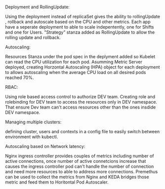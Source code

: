 # 



Deployment and RollingUpdate:

Using the deployment instead of replicaSet gives the ability to rollingUpdate , rollback and autoscale based on the CPU and other metrics. Each app have a seperate deployment to able to scale indepentently, one for Shifts and one for Users. "Strategy" stanza added as RollingUpdate to allow the rolling update and rollback.


Autoscaling:

Resources Stanza under the pod spec in the deplyment added so Kubelet can read the CPU utilization for each pod. Asumming Metric Server deployed, creating Horzontal Autoscaling (HPA) object for each deployment to allows autoscaling when the average CPU load on all desired pods reached 70%.


RBAC:

Using role based access control to authorize DEV team. Creating role and rolebinding for DEV team to access the resources only in DEV namespace. That ensure Dev team can't access resources other than the ones insdide DEV namespace.


Managing multiple clusters:

defining cluster, users and contexts in a config file to easily switch between environment with kubectl.


Autoscaling based on Network latency:

Nginx ingress controller provides couples of metrics including number of active connections, once number of active connetcions increase that causes the ingress controller pod can't handle the number of connection and need more resources to able to address more connections. Premethus can be used to collect the metrics from Nginx and KEDA bridges those metric and feed them to Horitontal Pod Autoscaler.



